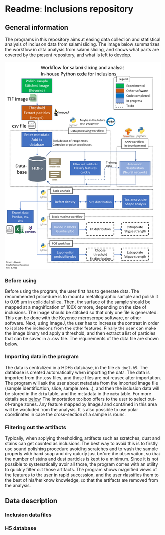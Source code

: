 # Readme: Inclusions repository

## General information

The programs in this repository aims at easing data collection and statistical analysis of inclusion data from salami slicing. The image below summarizes the workflow in data analysis from salami slicing, and shows what parts are covered by the present repository, and what is left to develop.

![Workflow](workflow.png)

### Before using

Before using the program, the user first has to generate data. The recommended procedure is to mount a metallographic sample and polish it to 0.05 µm in colloidal silica. Then, the surface of the sample should be mapped at a magnification of 100X or more, depending on the size of inclusions. The image should be stitched so that only one file is generated. This can be done with the Keyence microscrope software, or other software. Next, using ImageJ, the user has to increase the contrast in order to isolate the inclusions from the other features. Finally the user can make the image binary and apply a threshold, and then extract a list of particles that can be saved in a .csv file. The requirements of the data file are shown [below](#inclusion-data-files).

### Importing data in the program

The data is centralized in a HDF5 database, in the file `db_incl.h5`. The database is created automatically when importing the data. The data is imported from the .csv files, and those files are not reused after importation. The program will ask the user about metadata from the imported image file (sample identification, slice, sample area...), and then the inclusion data will be stored in the `data` table, and the metadata in the `meta` table. For more details see [below](#h5-database). The importation toolbox offers to the user to select out-of-range zones. Any feature mapped by ImageJ and contained in this area will be wxcluded from the analysis. It is also possible to use polar coordinates in case the cross-section of a sample is round.

### Filtering out the artifacts

Typically, when applying thresholding, artifacts such as scratches, dust and stains can get counted as inclusions. The best way to avoid this is to firstly use sound polishing procedure avoiding scratches and to wash the sample properly with hand soap and dry quickly just before the observation, so that the number of stains and dust particles is kept to a minimum. Since it is not possible to systematically avoir all those, the program comes with an utility to quickly filter out those artifacts. The program shows magnified views of the features to the user in rapid succession, and the user classifies them to the best of his/her know knowledge, so that the artifacts are removed from the analysis.


## Data description

### Inclusion data files

### H5 database
